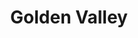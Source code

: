 ---
title: "Golden Valley"
hashtag: "golden-valley"
subdivision-of:
  - Hennepin County
tags:
  - City
  - Hennepin County
  - Minnesota
---